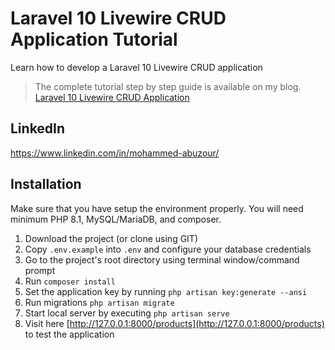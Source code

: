 # Laravel 10 Livewire CRUD Application Tutorial
Learn how to develop a Laravel 10 Livewire CRUD application

> The complete tutorial step by step guide is available on my blog. [Laravel 10 Livewire CRUD Application](https://www.allphptricks.com/laravel-10-livewire-crud-application-tutorial/)

## LinkedIn
https://www.linkedin.com/in/mohammed-abuzour/


## Installation 
Make sure that you have setup the environment properly. You will need minimum PHP 8.1, MySQL/MariaDB, and composer.

1. Download the project (or clone using GIT)
2. Copy `.env.example` into `.env` and configure your database credentials
3. Go to the project's root directory using terminal window/command prompt
4. Run `composer install`
5. Set the application key by running `php artisan key:generate --ansi`
6. Run migrations `php artisan migrate`
7. Start local server by executing `php artisan serve`
8. Visit here [http://127.0.0.1:8000/products](http://127.0.0.1:8000/products) to test the application
